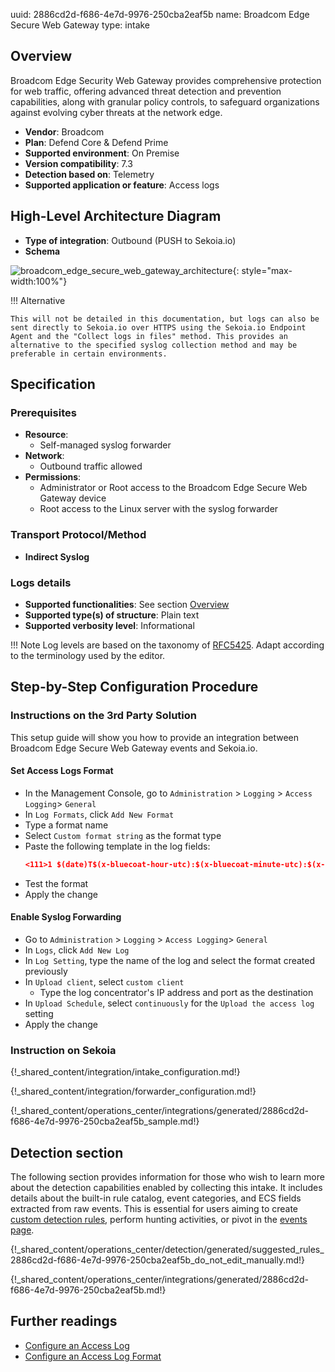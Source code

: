 uuid: 2886cd2d-f686-4e7d-9976-250cba2eaf5b
name: Broadcom Edge Secure Web Gateway
type: intake

## Overview

Broadcom Edge Security Web Gateway provides comprehensive protection for web traffic, offering advanced threat detection and prevention capabilities, along with granular policy controls, to safeguard organizations against evolving cyber threats at the network edge.

- **Vendor**: Broadcom
- **Plan**: Defend Core & Defend Prime
- **Supported environment**: On Premise
- **Version compatibility**: 7.3
- **Detection based on**: Telemetry
- **Supported application or feature**: Access logs

## High-Level Architecture Diagram

- **Type of integration**: Outbound (PUSH to Sekoia.io)
- **Schema**

![broadcom_edge_secure_web_gateway_architecture](/assets/integration/broadcom_edge_secure_web_gateway_architecture.png){: style="max-width:100%"}

!!! Alternative

    This will not be detailed in this documentation, but logs can also be sent directly to Sekoia.io over HTTPS using the Sekoia.io Endpoint Agent and the "Collect logs in files" method. This provides an alternative to the specified syslog collection method and may be preferable in certain environments.

## Specification

### Prerequisites

- **Resource**:
    - Self-managed syslog forwarder
- **Network**:
    - Outbound traffic allowed
- **Permissions**:
    - Administrator or Root access to the Broadcom Edge Secure Web Gateway device
    - Root access to the Linux server with the syslog forwarder

### Transport Protocol/Method

- **Indirect Syslog**

### Logs details

- **Supported functionalities**: See section [Overview](#overview)
- **Supported type(s) of structure**: Plain text
- **Supported verbosity level**: Informational

!!! Note
    Log levels are based on the taxonomy of [RFC5425](https://datatracker.ietf.org/doc/html/rfc5424). Adapt according to the terminology used by the editor.

## Step-by-Step Configuration Procedure

### Instructions on the 3rd Party Solution

This setup guide will show you how to provide an integration between Broadcom Edge Secure Web Gateway events and Sekoia.io.

#### Set Access Logs Format

- In the Management Console, go to `Administration` > `Logging` > `Access Logging`> `General`
- In `Log Formats`, click `Add New Format`
- Type a format name
- Select `Custom format string` as the format type
- Paste the following template in the log fields:
    ```json
    <111>1 $(date)T$(x-bluecoat-hour-utc):$(x-bluecoat-minute-utc):$(x-bluecoat-second-utc)$(s-computername) bluecoat - access_log - date=$(date) time=$(time) c-ip=$(c-ip) c-url=$(quot)$(url)$(quot) cs-Referer=$(quot)$(cs(Referer))$(quot) cs-user-agent=$(quot)$(cs(User-Agent))$(quot) cs-bytes=$(cs-bytes) cs-categories=$(cs-categories) cs-host=$(cs-host) cs-ip=$(cs-ip) cs-threat-risk=$(cs-threat-risk) cs-uri-path=$(cs-uri-path) cs-uri-port=$(cs-uri-port) cs-uri-query=$(quot)$(cs-uri-query)$(quot) cs-uri-scheme=$(cs-uri-scheme) cs-username=$(cs-username) cs-categories=$(cs-categories) cs-referer=$(cs-Referer) rs-content-type=$(quot)$(rs(Content-Type))$(quot) rs-status=$(rs-status) rs-version=$(rs-version) s-action=$(s-action) s-ip=$(s-ip) sc-bytes=$(sc-bytes) sc-status=$(sc-status) rs-content-type=$(rs-Content-Type) time-taken=$(time-taken) x-rs-certificate-hostname=$(x-rs-certificate-hostname) x-virus-id=$(x-virus-id) x-data-leak-detected=$(x-data-leak-detected) x-dns-cs-dns=$(x-dns-cs-dns) x-dns-cs-opcode=$(x-dns-cs-opcode) x-dns-cs-qclass=$(x-dns-cs-qclass) x-dns-cs-qtype=$(x-dns-cs-qtype) x-dns-cs-threat-risk-level=$(x-dns-cs-threat-risk-level) x-dns-rs-a-records=$(x-dns-rs-a-records) x-dns-rs-cname-records=$(x-dns-rs-cname-records) x-dns-rs-ptr-records=$(x-dns-rs-ptr-records) x-dns-rs-rcode-records=$(x-dns-rs-rcode-records)
    ```
- Test the format
- Apply the change

#### Enable Syslog Forwarding

- Go to `Administration` > `Logging` > `Access Logging`> `General`
- In `Logs`, click `Add New Log`
- In `Log Setting`, type the name of the log and select the format created previously
- In `Upload client`, select `custom client`
    - Type the log concentrator's IP address and port as the destination
- In `Upload Schedule`, select `continuously` for the `Upload the access log` setting
- Apply the change

### Instruction on Sekoia

{!_shared_content/integration/intake_configuration.md!}

{!_shared_content/integration/forwarder_configuration.md!}

{!_shared_content/operations_center/integrations/generated/2886cd2d-f686-4e7d-9976-250cba2eaf5b_sample.md!}

## Detection section

The following section provides information for those who wish to learn more about the detection capabilities enabled by collecting this intake. It includes details about the built-in rule catalog, event categories, and ECS fields extracted from raw events. This is essential for users aiming to create [custom detection rules](/docs/xdr/features/detect/sigma.md), perform hunting activities, or pivot in the [events page](/docs/xdr/features/investigate/events.md).

{!_shared_content/operations_center/detection/generated/suggested_rules_2886cd2d-f686-4e7d-9976-250cba2eaf5b_do_not_edit_manually.md!}

{!_shared_content/operations_center/integrations/generated/2886cd2d-f686-4e7d-9976-250cba2eaf5b.md!}

## Further readings

- [Configure an Access Log](https://techdocs.broadcom.com/us/en/symantec-security-software/web-and-network-security/edge-swg/7-3/getting-started/page-help-administration/page-help-logging/page-help-access-logging-log.html)
- [Configure an Access Log Format](https://techdocs.broadcom.com/us/en/symantec-security-software/web-and-network-security/edge-swg/7-3/getting-started/page-help-administration/page-help-logging/log-formats/page-help-access-logging-format.html)